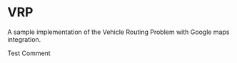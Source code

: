 # VRP

A sample implementation of the Vehicle Routing Problem with Google maps integration.

Test Comment
